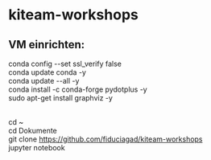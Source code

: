 # kiteam-workshops

## VM einrichten:
conda config --set ssl_verify false <br>
conda update conda -y <br>
conda update --all -y <br>
conda install -c conda-forge pydotplus -y <br>
sudo apt-get install graphviz -y <br> <br>

cd ~ <br>
cd Dokumente <br>
git clone https://github.com/fiduciagad/kiteam-workshops <br>
jupyter notebook

